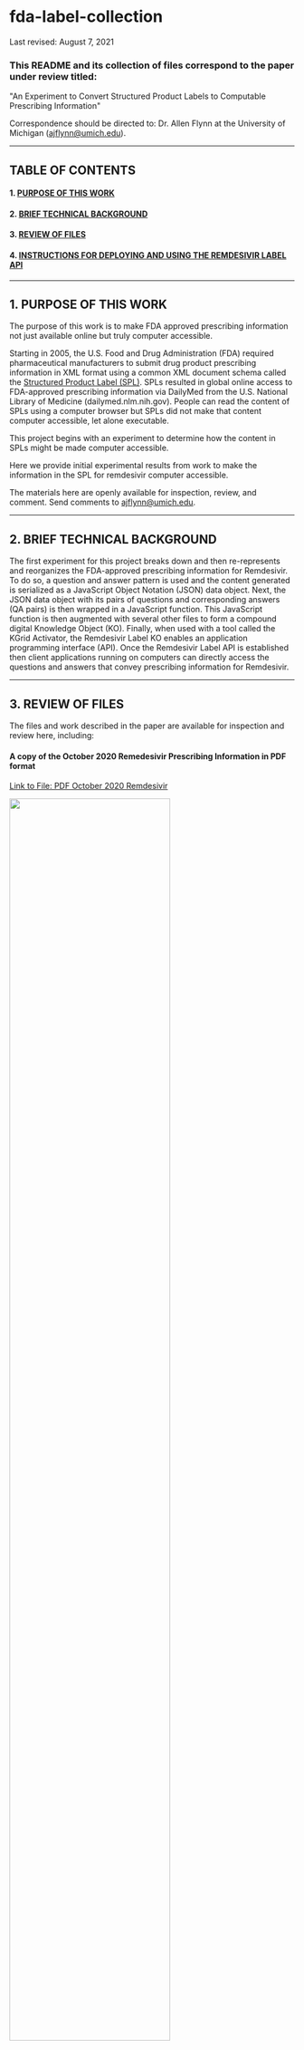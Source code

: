 # fda-label-collection

Last revised: August 7, 2021

### This README and its collection of files correspond to the paper under review titled:
"An Experiment to Convert Structured Product Labels to Computable Prescribing Information"

Correspondence should be directed to: Dr. Allen Flynn at the University of Michigan (ajflynn@umich.edu).

---

## TABLE OF CONTENTS

   #### 1. [PURPOSE OF THIS WORK](#1-purpose-of-this-work-1)

   #### 2. [BRIEF TECHNICAL BACKGROUND](#2-brief-technical-background)
   
   #### 3. [REVIEW OF FILES](#3-review-of-files-1)
   
   #### 4. [INSTRUCTIONS FOR DEPLOYING AND USING THE REMDESIVIR LABEL API](#4-instructions-for-using-the-remdesivir-label-api)

---

## 1. PURPOSE OF THIS WORK

The purpose of this work is to make FDA approved prescribing information not just available online but truly computer accessible. 

Starting in 2005, the U.S. Food and Drug Administration (FDA) required pharmaceutical manufacturers to submit drug product prescribing information in  XML format using a common XML document schema called the [Structured Product Label (SPL)](https://www.hl7.org/implement/standards/product_brief.cfm?product_id=96). SPLs resulted in global online access to FDA-approved prescribing information via  DailyMed from the U.S. National Library of Medicine (dailymed.nlm.nih.gov). People can read the content of SPLs using a computer browser but SPLs did not make that content computer accessible, let alone executable. 

This project begins with an experiment to determine how the content in SPLs might be made computer accessible.

Here we provide initial experimental results from work to make the information in the SPL for remdesivir computer accessible. 

The materials here are openly available for inspection, review, and comment. Send comments to ajflynn@umich.edu.

---

## 2. BRIEF TECHNICAL BACKGROUND

The first experiment for this project breaks down and then re-represents and reorganizes the FDA-approved prescribing information for Remdesivir. To do so, a question and answer pattern is used and the content generated is serialized as a JavaScript Object Notation (JSON) data object. Next, the JSON data object with its pairs of questions and corresponding answers (QA pairs) is then wrapped in a JavaScript function. This JavaScript function is then augmented with several other files to form a compound digital Knowledge Object (KO). Finally, when used with a tool called the KGrid Activator, the Remdesivir Label KO enables an application programming interface (API). Once the Remdesivir Label API is established then client applications running on computers can directly access the questions and answers that convey prescribing information for Remdesivir.   

---

## 3. REVIEW OF FILES

The files and work described in the paper are available for inspection and review here, including:


#### A copy of the October 2020 Remedesivir Prescribing Information in PDF format

  [Link to File: PDF October 2020 Remdesivir](https://github.com/kgrid-objects/fda-label-collection/blob/main/PDF%20Oct%202020%20Remdesivir.pdf)

  <img src ="https://github.com/kgrid-objects/fda-label-collection/blob/main/readmeImages/PDF.image.png" height= "75%" width = "75%">
  

#### A copy of the October 2020 Remedesivir Prescribing Information in XML format

   [Link to File: XML October 2020 Remdesivir](https://github.com/kgrid-objects/fda-label-collection/blob/main/XML%20Oct%202020%20Remdesivir.xml) 
  
   <img src ="https://github.com/kgrid-objects/fda-label-collection/blob/main/readmeImages/XML.image.png" height= "75%" width = "75%">
   

#### An Excel file with Remdesivir Prescribing Information organized into 86 question-and-answer pairs (QA pairs)

  [Link to File: XL with 86 QA Pairs](https://github.com/kgrid-objects/fda-label-collection/blob/main/XL%20Table%20with%2086%20QApairs.xlsx)
  
  <img src ="https://github.com/kgrid-objects/fda-label-collection/blob/main/readmeImages/XL.image.png" height= "100%" width = "100%">


#### A file with a JSON data object combining all 86 QA pairs

  [Link to File: JSON with 86 QA Pairs](https://github.com/kgrid-objects/fda-label-collection/blob/main/JSON.dataObject%20with%2086%20QApairs.txt)
  
  <img src ="https://github.com/kgrid-objects/fda-label-collection/blob/main/readmeImages/JSON.image.png" height= "50%" width = "50%">



#### A folder for the digital Remdesivir Label Knowlege Object


There are four files in the folder called "remdesivir-label-v1.0":

1. an /src folder holding an index.js file (index.js)
2. Deployment Description file (deployment.yaml)
3. Service Description file (service.yaml)
4. Knowledge Object metadata file (metadata.json)

Taken together, these four files and their file structure make a conformant Knowledge Object (KO). This Remdesivir Label KO meets the standards for structure and content of the open-source Knowledge Grid software being developed at the University of Michigan Medical School (www.kgrid.org).  

KOs carry content that is computer accessible. In this case, that content is inside the index.js file. In addition, the Deployment Description carries machine-readable technical information about the runtime environment needed to run the index.js file, the Service Description carries a machine-readable description of the API, and the metadata file carries descriptive metadata about the Remdesivir Label KO.


#### A Postman requests file for engaging the API backed by the Remdesivir Label Knowledge Object


This file can be downloaded at the link below and then imported into Postman. For more information about this, see section 4. INSTRUCTIONS FOR USING THE REMDESIVIR LABEL API.

https://github.com/kgrid-objects/fda-label-collection/blob/main/fda-label-collection.postman_collection.json


#### A Release of the Remdesivir Label Knowledge Object in a ZIP file


https://github.com/kgrid-objects/fda-label-collection/releases/tag/Version1 


---

## 4. INSTRUCTIONS FOR USING THE REMDESIVIR LABEL API


#### TRY OUT THE REMDESIVIR LABEL API IMMEDIATELY VIA THE WEB WITH REQBIN


We have deployed this API already. It is easy to try it!  Just do this:

STEP 1. Copy the following four-line CURL command

```
curl -X 'POST' \
  'https://activator.kgrid.org/js/fda_label_content/fda_label_content' \
  -H 'accept: application/json' \
  -H 'Content-Type: application/json' \
  -d '0'
```

STEP 2. Using your browser, go to https://reqbin.com/curl  

STEP 3. At REQBIN, paste the CURL command you copied above into the box on the left and click the 'Run' button

After clicking 'Run', the expected output when input is '0' includes ALL of the 86 QA pairs:
   
<sup>
{
    "result": {
        "QApair_1": {
            "QApair_label": "brand_name",
            "question_id": "b8408b213e84449dbb09fe9efc8fce44",
            "question": "What is its brand name?",
            "answer_id": "95dca543c2344635b15a90e3c2fac164",
            "answer": "VEKLURY",
            "answer_nature": "Unequivocal Answer"
        },
        "QApair_2": {
            "QApair_label": "generic_name",
            "question_id": "ad47b354ee714cc8b7ad6ed73ca889c9",
            "question": "What is its generic name?",
            "answer_id": "0448074035454eacabeddaabb6777820",
            "answer": "remdesivir",
            "answer_nature": "Unequivocal Answer"
        },
        ...
</sup>
<p></p>

STEP 4. Next, in REQBIN, change the '0' to a '1' in the last line of the curl command and run it again:

```
  -d '1'
```

The expected ouput when input is '1' is a list of all question identifiers only:
  
<sup>
"result": "[{\"question_id\":\"b8408b213e84449dbb09fe9efc8fce44\"},{\"question_id\":\"ad47b354ee714cc8b7ad6ed73ca889c9\"},{\"question_id\":\"b130fa66457849efb6272ec7deca93e1\"},{\"question_id\":\"7df59111730a49699f6864257c73738e\"},{\"question_id\":\"656d693bbe8f49b4b2f7f8527655636e\"},{\"question_id\":\"0109d944130344c2869ebc8e9329ac91\"},
...
</sup>
<p></p>

STEP 5. Now, change the '1' to a '2' in the last line of the curl command and run it again on REQBIN:

```
  -d '2'
```

This time, the expected ouput when input is '2' is a list of all question identifiers and their corresponding questions:

<sup>
 "result": "[{\"question_id\":\"b8408b213e84449dbb09fe9efc8fce44\",\"question\":\"What is its brand name?\"},{\"question_id\":\"ad47b354ee714cc8b7ad6ed73ca889c9\",\"question\":\"What is its generic name?\"},{\"question_id\":\"b130fa66457849efb6272ec7deca93e1\",\"question\":\"What drug products are included?\"},{\"question_id\":\"7df59111730a49699f6864257c73738e\",\"question\":\"What year was its initial U.S. approval?\"},{\"question_id\":\"656d693bbe8f49b4b2f7f8527655636e\",\"question\":\"What is its indication?\"},{\"question_id\":\"0109d944130344c2869ebc8e9329ac91\",\"question\":\"Where should it be administered?\"},{\"question_id\":\"a79effe7b17d4a778e13dc8858b6d225\",\"question\":\"What testing needs to be done before Initiating and during treatment?\"},...   
</sup>
<p></p>


STEP 6. Next, change the '2' to a '3' in the last line of the curl command and run it once again on REQBIN:

```
  -d '3'
```

The expected ouput when input is '3' is a list of all answer identifiers only:

<sup>
 "result": "[{\"answer_id\":\"95dca543c2344635b15a90e3c2fac164\"},{\"answer_id\":\"0448074035454eacabeddaabb6777820\"},{\"answer_id\":\"74d406dff7cd4774a538f1fe8bb90cdc\"},{\"answer_id\":\"bd10d1988c90413599e83481a46b1546\"},{\"answer_id\":\"7c5573a83ba54ac5b8b412988bd8f29c\"},{\"answer_id\":\"b2d9ea3ac32e4e2591342d7998a461d3\"},{\"answer_id\":\"3927118dce35411b90dda96143659f4f\"},{\"answer_id\":\"c4bff4466b1e480191d4738916c6d90c\"},...
</sup>
<p></p>

STEP 7. Now change the '3' to a '4' in the last line of the curl command and run it another time on REQBIN:

```
  -d '4'
```

The expected ouput when input is '4' is a list of all answer identifiers and their corresponding answers:

<sup>
 "result": "[{\"answer_id\":\"95dca543c2344635b15a90e3c2fac164\",\"answer\":\"VEKLURY\"},{\"answer_id\":\"0448074035454eacabeddaabb6777820\",\"answer\":\"remdesivir\"},{\"answer_id\":\"74d406dff7cd4774a538f1fe8bb90cdc\",\"answer\":\"VEKLURY® (remdesivir) for injection, for intravenous use VEKLURY® (remdesivir) injection, for intravenous use\"},{\"answer_id\":\"bd10d1988c90413599e83481a46b1546\",\"answer\":\"2020\"},{\"answer_id\":\"7c5573a83ba54ac5b8b412988bd8f29c\",\"answer\":\"VEKLURY is indicated for adults and pediatric patients (12 years of age and older and weighing at least 40 kg) for the treatment of coronavirus disease 2019 (COVID-19) requiring hospitalization.\"},{\"answer_id\":\"b2d9ea3ac32e4e2591342d7998a461d3\",\"answer\":\"VEKLURY should only be administered in a hospital or in a healthcare setting capable of providing acute care comparable to inpatient hospital care.\"},{\"answer_id\":\"3927118dce35411b90dda96143659f4f\",\"answer\":\"Determine eGFR in all patients before starting VEKLURY and monitor while receiving VEKLURY as clinically appropriate. Perform hepatic laboratory testing in all patients before starting VEKLURY and while receiving VEKLURY as clinically appropriate.Determine prothrombin time in all patients before starting VEKLURY and monitor while receiving VEKLURY as clinically appropriate.\"},...
</sup>
<p></p>

STEP 8. Finally, using REQBIN, request a specific question and its answer by submitting a question identifier by using this input:

```
  -d '"656d693bbe8f49b4b2f7f8527655636e"'
```

The output from this request gives the indication :

<sup>
"result": "[{\"QApair_label\":\"indication\",\"question_id\":\"656d693bbe8f49b4b2f7f8527655636e\",\"question\":\"What is its indication?\",\"answer_id\":\"7c5573a83ba54ac5b8b412988bd8f29c\",\"answer\":\"VEKLURY is indicated for adults and pediatric patients (12 years of age and older and weighing at least 40 kg) for the treatment of coronavirus disease 2019 (COVID-19) requiring hospitalization.\",\"answer_nature\":\"Unequivocal Answer\"}]",
</sup>
<p></p>

#### TRY OUT THE REMDESIVIR LABEL API ONLINE USING THE SWAGGER EDITOR

Here is a link to a page where the API can be tried online in a different way using the Swagger Editor:

https://editor.swagger.io/?url=https://activator.kgrid.org/kos/js/fda_label_content/v1.0/service.yaml

The link above should take you to a browser screen that looks like this:

 <img src ="https://github.com/kgrid-objects/fda-label-collection/blob/main/readmeImages/SWAGGER.image.png" height= "100%" width = "100%">

To engage the API using the Swagger Editor, click on the green POST request button on the right to begin.

#### TRY OUT THE REMDESIVIR LABEL API USING POSTMAN

STEP 1. Download and install POSTMAN from https://www.postman.com/downloads/

STEP 2. Copy the following link:
`https://raw.githubusercontent.com/kgrid-objects/fda-label-collection/main/fda-label-collection.postman_collection.json`
> This link points to the POSTMAN requests collection file that we created. Alternatively, you can download this file by right clicking <a href="https://raw.githubusercontent.com/kgrid-objects/fda-label-collection/main/fda-label-collection.postman_collection.json">HERE</a> and
select save link as; if you choose to download the file then stay on the `File` tab after you click the Import button (do not select the `Link` tab).

STEP 3. Run POSTMAN on your machine

STEP 4. Click on `Import` button as seen below

<img src ="https://github.com/kgrid-objects/fda-label-collection/blob/main/readmeImages/POSTMAN.image.png" height= "38%" width = "38%">

STEP 5. Select the `Link` tab, paste the copied link and click the `Continue` button

<img src ="https://github.com/kgrid-objects/fda-label-collection/blob/main/readmeImages/POSTMAN.image2.png" height= "100%" width = "100%">

STEP 6. Expand the `fda-label-collection` and then click `Example 1`

STEP 7. Click on blue `Send` button which will initiate a POST request to https://activator-playground.herokuapp.com/js/fda_label_content/1.0/fda_label_content
> By default, the body of the request should show “raw” JSON is selected and the answer id "ce519bb9d44f475bb4c3b0b8b5399fb6" (with quotes) on the first line

<img src ="https://github.com/kgrid-objects/fda-label-collection/blob/main/readmeImages/test_ko.image.png" height= "100%" width = "100%">

STEP 8. A successful response should return the “result” JSON object with information on the KO following it.

<img src ="https://github.com/kgrid-objects/fda-label-collection/blob/main/readmeImages/response_ko.image.png" height= "100%" width = "100%">

> We included an `Example 2` which after you click the blue Send button you should get back the following message:

```
{
    "result": "\nInput error. Please try again.\n\t\t\n0 = send the whole remdesivir_label_object\t\t\n1 = send all of the question IDs as a list\t\t\n2 = send all of the question IDs and questions\t\t\n3 = send all of the answer IDs as a list\t\t\n4 = send all of the answer IDs and answers\t\t\nquestion/answer identifier = send the single object",
    "info": ...
}
```

> We have also provided an optional file called `Optional - Deploy the Remdesivir Label API on your own server` which is revelant to the section below.

#### DEPLOY THE REMDESIVIR LABEL API ON YOUR OWN SERVER


Using Knowledge Grid technology - specifically the Knowledge Grid Activator API Gateway Tool - it is possible to download and deploy the Remdesivir Label to establish the Remdesivir Label API on any suitable server (including typical laptops).

To establish the API locally on a server, it will help if have prior experience with system administration and API deployment. We can only provide high-level instructions here. 

The general steps to follow are:

1. Download the KGrid Activator from its release site: https://github.com/kgrid/kgrid-activator/releases/tag/kgrid-activator-1.5.1 
2. Learn how to configure and use the KGrid Activator at: https://kgrid.org/kgrid-activator/#activator-quick-start
3. Download the Remdesivir Label KO ZIP file release from this repo: https://github.com/kgrid-objects/fda-label-collection/releases
4. First, unzip and then, once the KO is unzipped, activate the Remdesivir Label KO on your server using the KGrid Activator
5. Engage the resulting Remdesivir Prescribing Information API wherever you have deployed it (see API use examples above)


---
---
---
  


 
